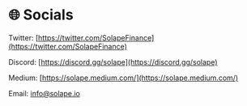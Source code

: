 # 🌐 Socials

Twitter: [https://twitter.com/SolapeFinance](https://twitter.com/SolapeFinance)

Discord: [https://discord.gg/solape](https://discord.gg/solape)

Medium: [https://solape.medium.com/](https://solape.medium.com/)

Email: info@solape.io
